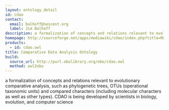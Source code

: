 ```yaml
---
layout: ontology_detail
id: cdao
contact: 
  email: balhoff@nescent.org
  label: Jim Balhoff
description: a formalization of concepts and relations relevant to evolutionary comparative analysis
homepage: http://sourceforge.net/apps/mediawiki/cdao/index.php?title=Main_Page
products: 
  - id: cdao.owl
title: Comparative Data Analysis Ontology
build:
  source_url: http://purl.obolibrary.org/obo/cdao.owl
  method: owl2obo
---
```


a formalization of concepts and relations relevant to evolutionary comparative analysis, such as phylogenetic trees, OTUs (operational taxonomic units) and compared characters (including molecular characters as well as other types). CDAO is being developed by scientists in biology, evolution, and computer science
